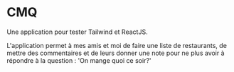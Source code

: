 # CMQ
Une application pour tester Tailwind et ReactJS.

L'application permet à mes amis et moi de faire une liste de restaurants, de mettre des commentaires et de leurs donner une note pour ne plus avoir à répondre à la question : 'On mange quoi ce soir?'

